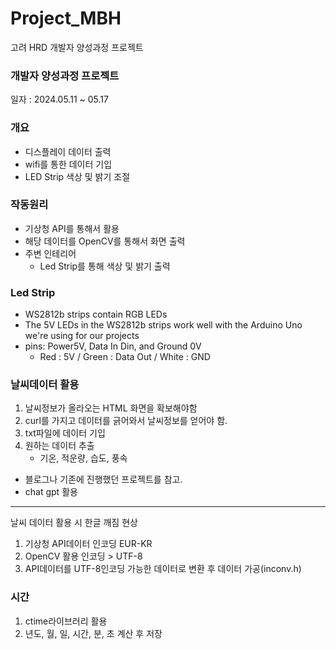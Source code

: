 # Project_MBH
고려 HRD 개발자 양성과정 프로젝트

### 개발자 양성과정 프로젝트
일자 : 2024.05.11 ~ 05.17

### 개요

   - 디스플레이 데이터 출력
   - wifi를 통한 데이터 기입
   - LED Strip 색상 및 밝기 조절


### 작동원리
   - 기상청 API를 통해서 활용
   - 해당 데이터를 OpenCV를 통해서 화면 출력
   - 주변 인테리어
      - Led Strip를 통해 색상 및 밝기 출력


### Led Strip
   - WS2812b strips contain RGB LEDs
   - The 5V LEDs in the WS2812b strips work well with the Arduino Uno we're using for our projects
   - pins: Power5V, Data In Din, and Ground 0V
     - Red : 5V / Green : Data Out / White : GND


### 날씨데이터 활용
   1. 날씨정보가 올라오는 HTML 화면을 확보해야함
   2. curl를 가지고 데이터를 긁어와서 날씨정보를 얻어야 함.
   3. txt파일에 데이터 기입
   4. 원하는 데이터 추출
      - 기온, 적운량, 습도, 풍속

   - 블로그나 기존에 진행했던 프로젝트를 참고.
   - chat gpt 활용

   --------------------------------------------------------------------
   날씨 데이터 활용 시 한글 깨짐 현상
   1. 기상청 API데이터 인코딩 EUR-KR
   2. OpenCV 활용 인코딩 > UTF-8
   3. API데이터를 UTF-8인코딩 가능한 데이터로 변환 후 데이터 가공(inconv.h)

### 시간
   1. ctime라이브러리 활용
   2. 년도, 월, 일, 시간, 분, 초 계산 후 저장





